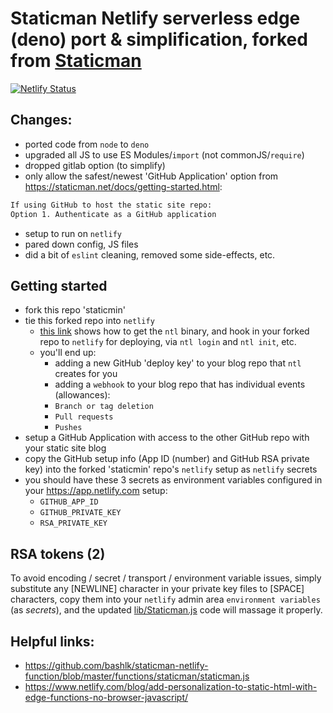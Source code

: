 # Staticman Netlify serverless edge (deno) port & simplification, forked from [Staticman](https://github.com/eduardoboucas/staticman)

[![Netlify Status](https://api.netlify.com/api/v1/badges/954d83ed-2a18-4795-860e-76cd02388bcc/deploy-status)](https://app.netlify.com/sites/blogtini/deploys)

## Changes:
- ported code from `node` to `deno`
- upgraded all JS to use ES Modules/`import` (not commonJS/`require`)
- dropped gitlab option (to simplify)
- only allow the safest/newest 'GitHub Application' option from https://staticman.net/docs/getting-started.html:
```txt
If using GitHub to host the static site repo:
Option 1. Authenticate as a GitHub application
```
- setup to run on `netlify`
- pared down config, JS files
- did a bit of `eslint` cleaning, removed some side-effects, etc.

## Getting started
- fork this repo 'staticmin'
- tie this forked repo into `netlify`
  - [this link](https://www.netlify.com/blog/add-personalization-to-static-html-with-edge-functions-no-browser-javascript/) shows how to get the `ntl` binary, and hook in your forked repo to `netlify` for deploying, via `ntl login` and `ntl init`, etc.
  - you'll end up:
    -  adding a new GitHub 'deploy key' to your blog repo that `ntl` creates for you
    -  adding a `webhook` to your blog repo that has individual events (allowances):
     - `Branch or tag deletion`
     - `Pull requests`
     - `Pushes`
- setup a GitHub Application with access to the other GitHub repo with your static site blog
- copy the GitHub setup info (App ID (number) and GitHub RSA private key) into the forked 'staticmin' repo's `netlify` setup as `netlify` secrets
- you should have these 3 secrets as environment variables configured in your https://app.netlify.com setup:
  - `GITHUB_APP_ID`
  - `GITHUB_PRIVATE_KEY`
  - `RSA_PRIVATE_KEY`

## RSA tokens (2)
To avoid encoding / secret / transport / environment variable issues, simply substitute any [NEWLINE] character in your private key files to [SPACE] characters, copy them into your `netlify` admin area `environment variables` (as _secrets_), and the updated [lib/Staticman.js](lib/Staticman.js) code will massage it properly.

## Helpful links:
- https://github.com/bashlk/staticman-netlify-function/blob/master/functions/staticman/staticman.js
- https://www.netlify.com/blog/add-personalization-to-static-html-with-edge-functions-no-browser-javascript/



